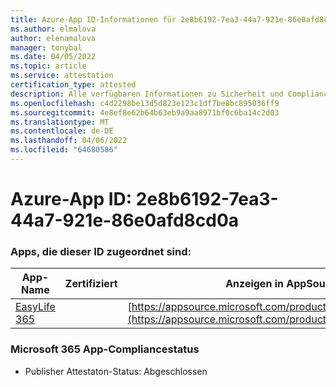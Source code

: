 ```yaml
---
title: Azure-App ID-Informationen für 2e8b6192-7ea3-44a7-921e-86e0afd8cd0a
ms.author: elmalova
author: elenamalova
manager: tonybal
ms.date: 04/05/2022
ms.topic: article
ms.service: attestation
certification_type: attested
description: Alle verfügbaren Informationen zu Sicherheit und Compliance für 2e8b6192-7ea3-44a7-921e-86e0afd8cd0a.
ms.openlocfilehash: c4d2298be13d5d823e123c1df7be8bc895036ff9
ms.sourcegitcommit: 4e8ef8e62b64b63eb9a9aa8971bf0c6ba14c2d03
ms.translationtype: MT
ms.contentlocale: de-DE
ms.lasthandoff: 04/06/2022
ms.locfileid: "64680586"
---
```

# <a name="azure-app-id-2e8b6192-7ea3-44a7-921e-86e0afd8cd0a"></a>Azure-App ID: 2e8b6192-7ea3-44a7-921e-86e0afd8cd0a


### <a name="apps-associated-with-this-id"></a>Apps, die dieser ID zugeordnet sind:
| **App-Name** | **Zertifiziert** | **Anzeigen in AppSource** |
|--------------|---------------|-----------------------|
| [EasyLife 365](../forward/WA200003697.md) |  | [https://appsource.microsoft.com/product/office/WA200003697](https://appsource.microsoft.com/product/office/WA200003697) |

### <a name="microsoft-365-app-compliance-status"></a>Microsoft 365 App-Compliancestatus
- Publisher Attestaton-Status: Abgeschlossen
